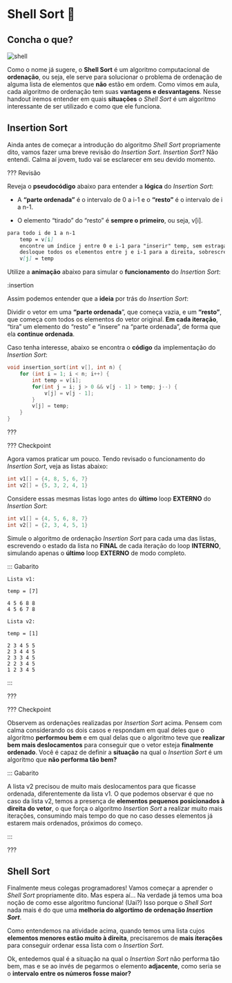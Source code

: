 Shell Sort 🐚
======

Concha o que?
---------

![shell](shell.jpg)

Como o nome já sugere, o **Shell Sort** é um algoritmo computacional de **ordenação**, ou seja, ele serve para solucionar o problema de ordenação de alguma lista de elementos que **não** estão em ordem. Como vimos em aula, cada algoritmo de ordenação tem suas **vantagens e desvantagens**. Nesse handout iremos entender em quais **situações** o *Shell Sort* é um algoritmo interessante de ser utilizado e como que ele funciona. 

Insertion Sort
---------
  
Ainda antes de começar a introdução do algoritmo *Shell Sort* propriamente dito, vamos fazer uma breve revisão do *Insertion Sort*. *Insertion Sort*? Não entendi. Calma aí jovem, tudo vai se esclarecer em seu devido momento.

??? Revisão

Reveja o **pseudocódigo** abaixo para entender a **lógica** do *Insertion Sort*:

 - A **“parte ordenada”** é o intervalo de 0 a i-1 e o **“resto”** é o intervalo de i a n-1.

 - O elemento “tirado” do “resto” é **sempre o primeiro**, ou seja, v[i].

```md
para todo i de 1 a n-1
    temp = v[i]
    encontre um índice j entre 0 e i-1 para "inserir" temp, sem estragar a ordenação
    desloque todos os elementos entre j e i-1 para a direita, sobrescrevendo v[i]
    v[j] = temp
```

Utilize a **animação** abaixo para simular o **funcionamento** do *Insertion Sort*:

:insertion

Assim podemos entender que a **ideia** por trás do *Insertion Sort*:

Dividir o vetor em uma **“parte ordenada**”, que começa vazia, e um **“resto”**, que começa com todos os elementos do vetor original. **Em cada iteração**, “tira” um elemento do “resto” e “insere” na “parte ordenada”, de forma que ela **continue ordenada**.

Caso tenha interesse, abaixo se encontra o **código** da implementação do *Insertion Sort*:

``` c
void insertion_sort(int v[], int n) {
    for (int i = 1; i < n; i++) {
        int temp = v[i];
        for(int j = i; j > 0 && v[j - 1] > temp; j--) {
            v[j] = v[j - 1];
        }
        v[j] = temp;
    }
}
```

???

??? Checkpoint

Agora vamos praticar um pouco. Tendo revisado o funcionamento do *Insertion Sort*, veja as listas abaixo:

``` c
int v1[] = {4, 8, 5, 6, 7}
int v2[] = {5, 3, 2, 4, 1}
```

Considere essas mesmas listas logo antes do **último** loop **EXTERNO** do *Insertion Sort*:

``` c
int v1[] = {4, 5, 6, 8, 7}
int v2[] = {2, 3, 4, 5, 1}
```

Simule o algoritmo de ordenação *Insertion Sort* para cada uma das listas, escrevendo o estado da lista no **FINAL** de cada iteração do loop **INTERNO**, simulando apenas o **último** loop **EXTERNO** de modo completo.

::: Gabarito
```
Lista v1:

temp = [7]

4 5 6 8 8
4 5 6 7 8

Lista v2:

temp = [1]

2 3 4 5 5
2 3 4 4 5
2 3 3 4 5
2 2 3 4 5
1 2 3 4 5

```
:::

???

??? Checkpoint

Observem as ordenações realizadas por *Insertion Sort* acima. Pensem com calma considerando os dois casos e respondam em qual deles que o algoritmo **performou bem** e em qual delas que o algoritmo teve que **realizar bem mais deslocamentos** para conseguir que o vetor esteja **finalmente ordenado**. Você é capaz de definir a **situação** na qual o *Insertion Sort* é um algoritmo que **não performa tão bem?** 

::: Gabarito

A lista v2 precisou de muito mais deslocamentos para que ficasse ordenada, diferentemente da lista v1. O que podemos observar é que no caso da lista v2, temos a presença de **elementos pequenos posicionados à direita do vetor**, o que força o algoritmo *Insertion Sort* a realizar muito mais iterações, consumindo mais tempo do que no caso desses elementos já estarem mais ordenados, próximos do começo. 

:::

???

Shell Sort
---------

Finalmente meus colegas programadores! Vamos começar a aprender o *Shell Sort* propriamente dito. Mas espera aí... Na verdade já temos uma boa noção de como esse algoritmo funciona! (Uai?) Isso porque o *Shell Sort* nada mais é do que uma **melhoria do algortimo de ordenação *Insertion Sort***. 

Como entendemos na atividade acima, quando temos uma lista cujos **elementos menores estão muito à direita**, precisaremos de **mais iterações** para conseguir ordenar essa lista com o *Insertion Sort*.

Ok, entedemos qual é a situação na qual o *Insertion Sort* não performa tão bem, mas e se ao invés de pegarmos o elemento **adjacente**, como seria se o **intervalo entre os números fosse maior?**